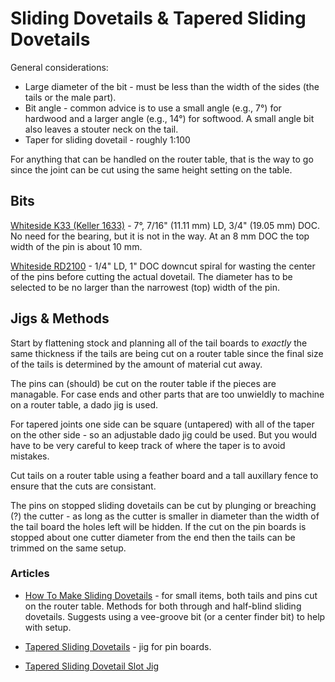 # Sliding Dovetails & Tapered Sliding Dovetails

General considerations:

* Large diameter of the bit - must be less than the width of the sides (the tails or the male part).
* Bit angle - common advice is to use a small angle (e.g., 7°) for hardwood and a larger angle (e.g., 14°) for softwood. A small angle bit also leaves a stouter neck on the tail.
* Taper for sliding dovetail - roughly 1:100

For anything that can be handled on the router table, that is the way to go since the joint can be cut using the same height setting on the table.

## Bits

[Whiteside K33 (Keller 1633)](https://www.whitesiderouterbits.com/products/K33) - 7°, 7/16" (11.11 mm) LD, 3/4" (19.05 mm) DOC. No need for the bearing, but it is not in the way. At an 8 mm DOC the top width of the pin is about 10 mm.

[Whiteside RD2100](https://www.whitesiderouterbits.com/collections/down-cut-spirals/products/rd2100) - 1/4" LD, 1" DOC downcut spiral for wasting the center of the pins before cutting the actual dovetail. The diameter has to be selected to be no larger than the narrowest (top) width of the pin.

## Jigs & Methods

Start by flattening stock and planning all of the tail boards to *exactly* the same thickness if the tails are being cut on a router table since the final size of the tails is determined by the amount of material cut away.

The pins can (should) be cut on the router table if the pieces are managable. For case ends and other parts that are too unwieldly to machine on a router table, a dado jig is used.

For tapered joints one side can be square (untapered) with all of the taper on the other side - so an adjustable dado jig could be used. But you would have to be very careful to keep track of where the taper is to avoid mistakes.

Cut tails on a router table using a feather board and a tall auxillary fence to ensure that the cuts are consistant.

The pins on stopped sliding dovetails can be cut by plunging or breaching (?) the cutter - as long as the cutter is smaller in diameter than the width of the tail board the holes left will be hidden. If the cut on the pin boards is stopped about one cutter diameter from the end then the tails can be trimmed on the same setup.

### Articles

* [How To Make Sliding Dovetails](https://www.wwgoa.com/article/making-sliding-dovetails/) - for small items, both tails and pins cut on the router table. Methods for both through and half-blind sliding dovetails. Suggests using a vee-groove bit (or a center finder bit) to help with setup.

* [Tapered Sliding Dovetails](https://www.popularwoodworking.com/techniques/aw-extra-41212-tapered-sliding-dovetails/) - jig for pin boards.

* [Tapered Sliding Dovetail Slot Jig](https://atelierdubricoleur.wordpress.com/2012/11/06/tapered-sliding-dovetail-slot-jig-gabarit-pour-rainures-a-queue-daronde-coulissante-fuselee/)
